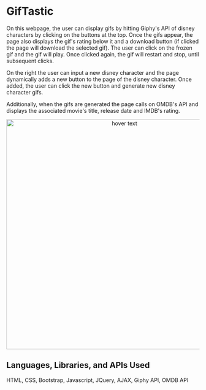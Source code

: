 # GifTastic

On this webpage, the user can display gifs by hitting Giphy's API of disney characters by clicking on the buttons at the top. Once the gifs appear, the page also displays the gif's rating below it and a download button (if clicked the page will download the selected gif). The user can click on the frozen gif and the gif will play. Once clicked again, the gif will restart and stop, until subsequent clicks.

On the right the user can input a new disney character and the page dynamically adds a new button to the page of the disney character. Once added, the user can click the new button and generate new disney character gifs.

Additionally, when the gifs are generated the page calls on OMDB's API and displays the associated movie's title, release date and IMDB's rating.

<p align="center">
  <img src="assets/images/test.png" width="600" title="hover text">
</p>

## Languages, Libraries, and APIs Used

HTML, CSS, Bootstrap, Javascript, JQuery, AJAX, Giphy API, OMDB API



